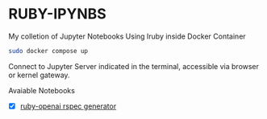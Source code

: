 # RUBY-IPYNBS
My colletion of Jupyter Notebooks
Using Iruby inside Docker Container

```bash
sudo docker compose up
```

Connect to Jupyter Server indicated in the terminal, accessible via browser or kernel gateway.

Avaiable Notebooks

- [x] [ruby-openai rspec generator](ruby-openai/rspec_gen.ipynb)
